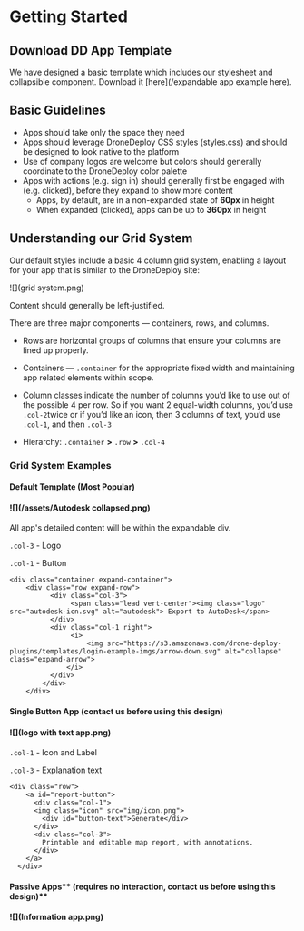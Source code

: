 # Getting Started

## Download DD App Template

We have designed a basic template which includes our stylesheet and collapsible component. Download it [here](/expandable app example here).

## Basic Guidelines

* Apps should take only the space they need
* Apps should leverage DroneDeploy CSS styles \(styles.css\) and should be designed to look native to the platform
* Use of company logos are welcome but colors should generally coordinate to the DroneDeploy color palette
* Apps with actions \(e.g. sign in\) should generally first be engaged with \(e.g. clicked\), before they expand to show more content
  * Apps, by default, are in a non-expanded state of **60px** in height
  * When expanded \(clicked\), apps can be up to **360px** in height

## Understanding our Grid System

Our default styles include a basic 4 column grid system, enabling a layout for your app that is similar to the DroneDeploy site:

![](grid system.png)

Content should generally be left-justified.

There are three major components — containers, rows, and columns.

* Rows are horizontal groups of columns that ensure your columns are lined up properly.

* Containers — `.container` for the appropriate fixed width and maintaining app related elements within scope.

* Column classes indicate the number of columns you’d like to use out of the possible 4 per row. So if you want 2 equal-width columns, you’d use `.col-2`twice or if you’d like an icon, then 3 columns of text, you’d use `.col-1`, and then `.col-3`

* Hierarchy: `.container`  **&gt;** `.row` **&gt;** `.col-4`

### Grid System Examples

#### Default Template \(Most Popular\)

#### ![](/assets/Autodesk collapsed.png)

All app's detailed content will be within the expandable div.

`.col-3` - Logo

`.col-1` - Button

```
<div class="container expand-container">
    <div class="row expand-row">
          <div class="col-3">
               <span class="lead vert-center"><img class="logo" src="autodesk-icn.svg" alt="autodesk"> Export to AutoDesk</span>
          </div>
          <div class="col-1 right">
               <i>
                   <img src="https://s3.amazonaws.com/drone-deploy-plugins/templates/login-example-imgs/arrow-down.svg" alt="collapse" class="expand-arrow">
              </i>
          </div>
        </div>
    </div>
```

#### **Single Button App \(contact us before using this design\)**

#### ![](logo with text app.png)

`.col-1` - Icon and Label

`.col-3` - Explanation text

```
<div class="row">
    <a id="report-button">
      <div class="col-1">
      <img class="icon" src="img/icon.png">
        <div id="button-text">Generate</div>
      </div>
      <div class="col-3">
        Printable and editable map report, with annotations.
      </div>
    </a>
  </div>
```

#### Passive Apps** \(requires no interaction, contact us before using this design\)**

#### ![](Information app.png)



